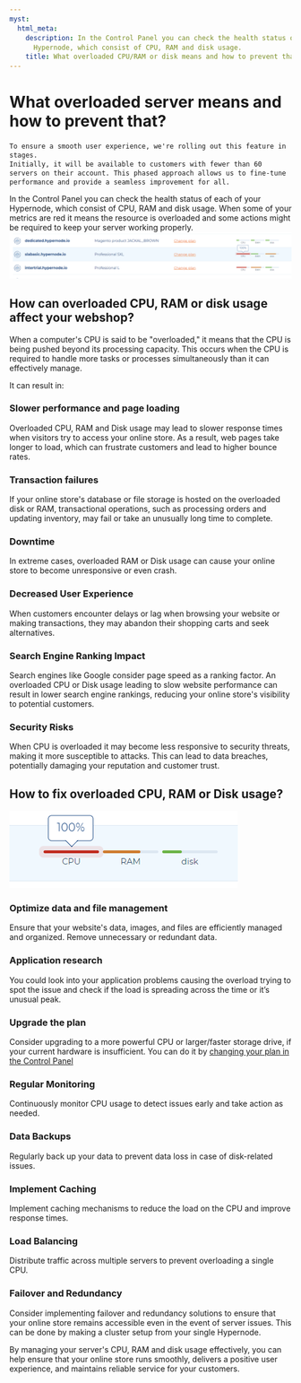 ```yaml
---
myst:
  html_meta:
    description: In the Control Panel you can check the health status of each of your
      Hypernode, which consist of CPU, RAM and disk usage.
    title: What overloaded CPU/RAM or disk means and how to prevent that? | Hypernode
---
```


# What overloaded server means and how to prevent that?

```{note}
To ensure a smooth user experience, we're rolling out this feature in stages.
Initially, it will be available to customers with fewer than 60 servers on their account. This phased approach allows us to fine-tune performance and provide a seamless improvement for all.
```

In the Control Panel you can check the health status of each of your Hypernode, which consist of CPU, RAM and disk usage. When some of your metrics are red it means the resource is overloaded and some actions might be required to keep your server working properly.
![](_res/fghacc456Asvvbtrrrsawfbh.png)

## How can overloaded CPU, RAM or disk usage affect your webshop?

When a computer's CPU is said to be "overloaded," it means that the CPU is being pushed beyond its processing capacity. This occurs when the CPU is required to handle more tasks or processes simultaneously than it can effectively manage.

It can result in:

### Slower performance and page loading

Overloaded CPU, RAM and Disk usage may lead to slower response times when visitors try to access your online store. As a result, web pages take longer to load, which can frustrate customers and lead to higher bounce rates.

### Transaction failures

If your online store's database or file storage is hosted on the overloaded disk or RAM, transactional operations, such as processing orders and updating inventory, may fail or take an unusually long time to complete.

### Downtime

In extreme cases, overloaded RAM or Disk usage can cause your online store to become unresponsive or even crash.

### Decreased User Experience

When customers encounter delays or lag when browsing your website or making transactions, they may abandon their shopping carts and seek alternatives.

### Search Engine Ranking Impact

Search engines like Google consider page speed as a ranking factor. An overloaded CPU or Disk usage leading to slow website performance can result in lower search engine rankings, reducing your online store's visibility to potential customers.

### Security Risks

When CPU is overloaded it may become less responsive to security threats, making it more susceptible to attacks. This can lead to data breaches, potentially damaging your reputation and customer trust.

## How to fix overloaded CPU, RAM or Disk usage?

![](_res/Afggaaweg52315SAAfftwmcf9.png)

### Optimize data and file management

Ensure that your website's data, images, and files are efficiently managed and organized. Remove unnecessary or redundant data.

### Application research

You could look into your application problems causing the overload trying to spot the issue and check if the load is spreading across the time or it’s unusual peak.

### Upgrade the plan

Consider upgrading to a more powerful CPU or larger/faster storage drive, if your current hardware is insufficient. You can do it by <a href=”https://my.hypernode.com” target=”_blank”>changing your plan in the Control Panel</a>

### Regular Monitoring

Continuously monitor CPU usage to detect issues early and take action as needed.

### Data Backups

Regularly back up your data to prevent data loss in case of disk-related issues.

### Implement Caching

Implement caching mechanisms to reduce the load on the CPU and improve response times.

### Load Balancing

Distribute traffic across multiple servers to prevent overloading a single CPU.

### Failover and Redundancy

Consider implementing failover and redundancy solutions to ensure that your online store remains accessible even in the event of server issues. This can be done by making a cluster setup from your single Hypernode.

By managing your server's CPU, RAM and disk usage effectively, you can help ensure that your online store runs smoothly, delivers a positive user experience, and maintains reliable service for your customers.
